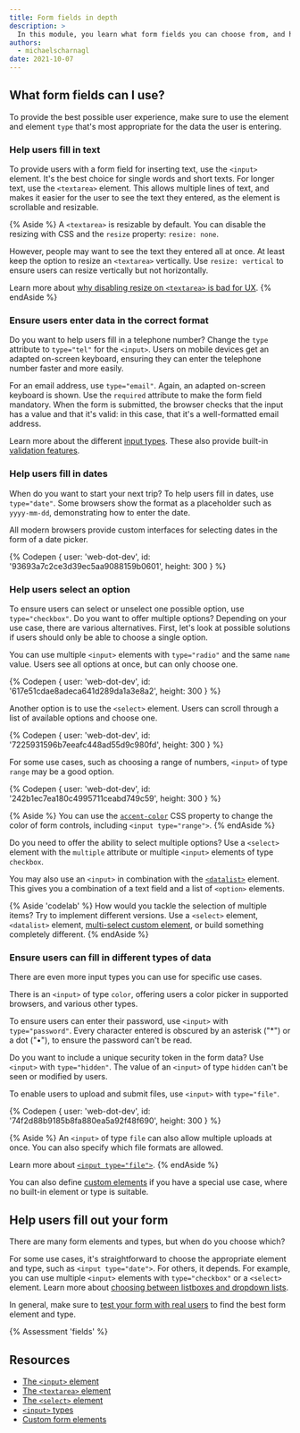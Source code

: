 ```yaml
---
title: Form fields in depth
description: >
  In this module, you learn what form fields you can choose from, and how to choose the right form element.
authors:
  - michaelscharnagl
date: 2021-10-07
---
```


## What form fields can I use?

To provide the best possible user experience, 
make sure to use the element and element `type` that's most appropriate for the data the user is entering. 

### Help users fill in text

To provide users with a form field for inserting text, use the `<input>` element. 
It's the best choice for single words and short texts. 
For longer text, use the `<textarea>` element. 
This allows multiple lines of text, 
and makes it easier for the user to see the text they entered, as the element is scrollable and resizable.

{% Aside %}
A `<textarea>` is resizable by default. You can disable the resizing with CSS and the `resize` property: `resize: none`. 

However, people may want to see the text they entered all at once. 
At least keep the option to resize an `<textarea>` vertically. 
Use `resize: vertical` to ensure users can resize vertically but not horizontally.

Learn more about [why disabling resize on `<textarea>` is bad for UX](https://catalin.red/css-resize-none-is-bad-for-ux/).
{% endAside %}

### Ensure users enter data in the correct format

Do you want to help users fill in a telephone number? 
Change the `type` attribute to `type="tel"` for the `<input>`. 
Users on mobile devices get an adapted on-screen keyboard, 
ensuring they can enter the telephone number faster and more easily.

For an email address, use `type="email"`. 
Again, an adapted on-screen keyboard is shown. 
Use the `required` attribute to make the form field mandatory. 
When the form is submitted, the browser checks that the input has a value and that it's valid: in this case, 
that it's a well-formatted email address.

Learn more about the different [input types](https://developer.mozilla.org/docs/Web/HTML/Element/input#input_types). 
These also provide built-in [validation features](/learn/forms/validation).

### Help users fill in dates

When do you want to start your next trip? 
To help users fill in dates, use `type="date"`. 
Some browsers show the format as a placeholder such as `yyyy-mm-dd`, 
demonstrating how to enter the date.

All modern browsers provide custom interfaces for selecting dates in the form of a date picker.

{% Codepen {
  user: 'web-dot-dev',
  id: '93693a7c2ce3d39ec5aa9088159b0601',
  height: 300
} %}

### Help users select an option

To ensure users can select or unselect one possible option, use `type="checkbox"`. 
Do you want to offer multiple options? 
Depending on your use case, there are various alternatives. 
First, let's look at possible solutions if users should only be able to choose a single option.

You can use multiple `<input>` elements with `type="radio"` and the same `name` value. Users see all options at once, but can only choose one.

{% Codepen {
  user: 'web-dot-dev',
  id: '617e51cdae8adeca641d289da1a3e8a2',
  height: 300
} %}

Another option is to use the `<select>` element. 
Users can scroll through a list of available options and choose one.

{% Codepen {
  user: 'web-dot-dev',
  id: '7225931596b7eeafc448ad55d9c980fd',
  height: 300
} %}

For some use cases, such as choosing a range of numbers, 
`<input>` of type `range` may be a good option.

{% Codepen {
  user: 'web-dot-dev',
  id: '242b1ec7ea180c4995711ceabd749c59',
  height: 300
} %}

{% Aside %}
You can use the [`accent-color`](/accent-color/) CSS property to change the color of form controls, 
including `<input type="range">`.
{% endAside %}

Do you need to offer the ability to select multiple options? 
Use a `<select>` element with the `multiple` attribute or multiple `<input>` elements of type `checkbox`.

You may also use an `<input>` in combination with the [`<datalist>`](https://developer.mozilla.org/docs/Web/HTML/Element/datalist) element. 
This gives you a combination of a text field and a list of `<option>` elements.

{% Aside 'codelab' %}
How would you tackle the selection of multiple items? 
Try to implement different versions. 
Use a `<select>` element, `<datalist>` element, 
[multi-select custom element](https://github.com/samdutton/multi-input), or build something completely different.
{% endAside %}

### Ensure users can fill in different types of data

There are even more input types you can use for specific use cases.

There is an `<input>` of type `color`, offering users a color picker in supported browsers, 
and various other types.

To ensure users can enter their password, 
use `<input>` with `type="password"`. 
Every character entered is obscured by an asterisk ("*") or a dot ("•"), to ensure the password can't be read. 

Do you want to include a unique security token in the form data? 
Use `<input>` with `type="hidden"`. 
The value of an `<input>` of type `hidden` can't be seen or modified by users.

To enable users to upload and submit files, use `<input>` with `type="file"`. 

{% Codepen {
  user: 'web-dot-dev',
  id: '74f2d88b9185b8fa880ea5a92f48f690',
  height: 300
} %}

{% Aside %}
An `<input>` of type `file` can also allow multiple uploads at once. 
You can also specify which file formats are allowed.

Learn more about [`<input type="file">`](https://developer.mozilla.org/docs/Web/HTML/Element/input/file).
{% endAside %}

You can also define [custom elements](/more-capable-form-controls/#form-associated-custom-elements) if you have a special use case, 
where no built-in element or type is suitable.

## Help users fill out your form

There are many form elements and types, but when do you choose which?

For some use cases, it's straightforward to choose the appropriate element and type, 
such as `<input type="date">`. For others, it depends. 
For example, you can use multiple `<input>` elements with `type="checkbox"` or a `<select>` element. 
Learn more about [choosing between listboxes and dropdown lists](https://www.nngroup.com/articles/listbox-dropdown/).

In general, make sure to 
[test your form with real users](/learn/forms/usability-testing) to find the best form element and type.

{% Assessment 'fields' %}

## Resources

- [The `<input>` element](https://developer.mozilla.org/docs/Web/HTML/Element/Input)
- [The `<textarea>` element](https://developer.mozilla.org/docs/Web/HTML/Element/textarea)
- [The `<select>` element](https://developer.mozilla.org/docs/Web/HTML/Element/select)
- [`<input>` types](https://developer.mozilla.org/docs/Web/HTML/Element/input#input_types)
- [Custom form elements](/more-capable-form-controls/#form-associated-custom-elements)
